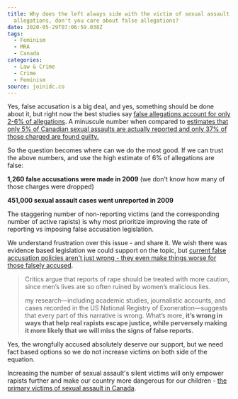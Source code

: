 ```yaml
---
title: Why does the left always side with the victim of sexual assault
  allegations, don't you care about false allegations?
date: 2020-05-29T07:06:59.038Z
tags:
  - Feminism
  - MRA
  - Canada
categories:
  - Law & Crime
  - Crime
  - Feminism
source: joinidc.co
---
```

Yes, false accusation is a big deal, and yes, something should be done about it, but right now the best studies say [false allegations account for only 2-6% of allegations](https://www.vox.com/2015/6/1/8687479/lie-rape-statistics). A minuscule number when compared to [estimates that only 5% of Canadian sexual assaults are actually reported and only 37% of those charged are found guilty.](http://globalnews.ca/news/1845136/why-dont-women-report-rape-because-most-get-no-justice-when-they-do/)

So the question becomes where can we do the most good. If we can trust the above numbers, and use the high estimate of 6% of allegations are false:

**1,260 false accusations were made in 2009** (we don't know how many of those charges were dropped)

**451,000 sexual assault cases went unreported in 2009**

The staggering number of non-reporting victims (and the corresponding number of active rapists) is why most prioritize improving the rate of reporting vs imposing false accusation legislation.

We understand frustration over this issue - and share it. We wish there was evidence based legislation we could support on the topic, but [current false accusation policies aren't just wrong - they even make things worse for those falsely accused](https://qz.com/980766/the-truth-about-false-rape-accusations/).

> Critics argue that reports of rape should be treated with more caution, since men’s lives are so often ruined by women’s malicious lies.
>
> my research—including academic studies, journalistic accounts, and cases recorded in the US National Registry of Exoneration—suggests that every part of this narrative is wrong. What’s more, **it’s wrong in ways that help real rapists escape justice, while perversely making it more likely that we will miss the signs of false reports.**

Yes, the wrongfully accused absolutely deserve our support, but we need fact based options so we do not increase victims on both side of the equation.

Increasing the number of sexual assault's silent victims will only empower rapists further and make our country more dangerous for our children - [the primary victims of sexual assault in Canada](http://www.sexassault.ca/statistics.htm).